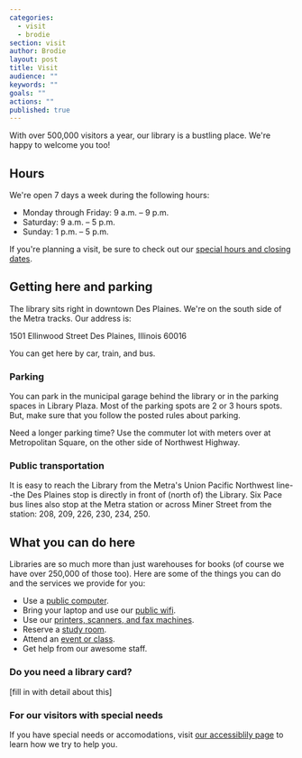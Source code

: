 ```yaml
---
categories: 
  - visit
  - brodie
section: visit
author: Brodie
layout: post
title: Visit
audience: ""
keywords: ""
goals: ""
actions: ""
published: true
---
```


With over 500,000 visitors a year, our library is a bustling place. We're happy to welcome you too!

## Hours

We're open 7 days a week during the following hours:

- Monday through Friday: 9 a.m. – 9 p.m.
- Saturday: 9 a.m. – 5 p.m.
- Sunday: 1 p.m. – 5 p.m.

If you're planning a visit, be sure to check out our [special hours and closing dates](hours-days-closed).

## Getting here and parking

The library sits right in downtown Des Plaines. We're on the south side of the Metra tracks. Our address is:

1501 Ellinwood Street
Des Plaines, Illinois 60016

You can get here by car, train, and bus.

### Parking

You can park in the municipal garage behind the library or in the parking spaces in Library Plaza. Most of the parking spots are 2 or 3 hours spots. But, make sure that you follow the posted rules about parking.

Need a longer parking time? Use the commuter lot with meters over at Metropolitan Square, on the other side of Northwest Highway. 

### Public transportation

It is easy to reach the Library from the Metra's Union Pacific Northwest line--the Des Plaines stop is directly in front of (north of) the Library. Six Pace bus lines also stop at the Metra station or across Miner Street from the station: 208, 209, 226, 230, 234, 250.

## What you can do here

Libraries are so much more than just warehouses for books (of course we have over 250,000 of those too). Here are some of the things you can do and the services we provide for you:

- Use a [public computer](computers).
- Bring your laptop and use our [public wifi](wifi).
- Use our [printers, scanners, and fax machines](printers-scanners-fax).
- Reserve a [study room](patron-services/study-rooms).
- Attend an [event or class](/calendar).
- Get help from our awesome staff.

### Do you need a library card?

[fill in with detail about this]

### For our visitors with special needs

If you have special needs or accomodations, visit [our accessiblily page](accessibility) to learn how we try to help you.










